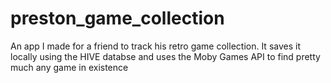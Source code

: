 # preston_game_collection

An app I made for a friend to track his retro game collection. It saves it locally using the HIVE databse and uses the Moby Games API to find pretty much any game in existence
